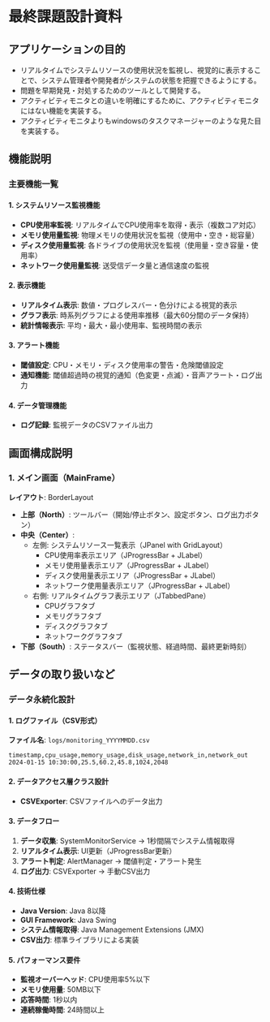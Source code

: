 # 最終課題設計資料
## アプリケーションの目的

- リアルタイムでシステムリソースの使用状況を監視し、視覚的に表示することで、システム管理者や開発者がシステムの状態を把握できるようにする。
- 問題を早期発見・対処するためのツールとして開発する。
- アクティビティモニタとの違いを明確にするために、アクティビティモニタにはない機能を実装する。
- アクティビティモニタよりもwindowsのタスクマネージャーのような見た目を実装する。

## 機能説明
### 主要機能一覧

#### 1. システムリソース監視機能
- **CPU使用率監視**: リアルタイムでCPU使用率を取得・表示（複数コア対応）
- **メモリ使用量監視**: 物理メモリの使用状況を監視（使用中・空き・総容量）
- **ディスク使用量監視**: 各ドライブの使用状況を監視（使用量・空き容量・使用率）
- **ネットワーク使用量監視**: 送受信データ量と通信速度の監視

#### 2. 表示機能
- **リアルタイム表示**: 数値・プログレスバー・色分けによる視覚的表示
- **グラフ表示**: 時系列グラフによる使用率推移（最大60分間のデータ保持）
- **統計情報表示**: 平均・最大・最小使用率、監視時間の表示

#### 3. アラート機能
- **閾値設定**: CPU・メモリ・ディスク使用率の警告・危険閾値設定
- **通知機能**: 閾値超過時の視覚的通知（色変更・点滅）・音声アラート・ログ出力

#### 4. データ管理機能
- **ログ記録**: 監視データのCSVファイル出力

## 画面構成説明
### 1. メイン画面（MainFrame）
**レイアウト**: BorderLayout
- **上部（North）**: ツールバー（開始/停止ボタン、設定ボタン、ログ出力ボタン）
- **中央（Center）**: 
  - 左側: システムリソース一覧表示（JPanel with GridLayout）
    - CPU使用率表示エリア（JProgressBar + JLabel）
    - メモリ使用量表示エリア（JProgressBar + JLabel）
    - ディスク使用量表示エリア（JProgressBar + JLabel）
    - ネットワーク使用量表示エリア（JProgressBar + JLabel）
  - 右側: リアルタイムグラフ表示エリア（JTabbedPane）
    - CPUグラフタブ
    - メモリグラフタブ
    - ディスクグラフタブ
    - ネットワークグラフタブ
- **下部（South）**: ステータスバー（監視状態、経過時間、最終更新時刻）



## データの取り扱いなど
### データ永続化設計

#### 1. ログファイル（CSV形式）
**ファイル名**: `logs/monitoring_YYYYMMDD.csv`
```csv
timestamp,cpu_usage,memory_usage,disk_usage,network_in,network_out
2024-01-15 10:30:00,25.5,60.2,45.8,1024,2048
```

#### 2. データアクセス層クラス設計
- **CSVExporter**: CSVファイルへのデータ出力

#### 3. データフロー
1. **データ収集**: SystemMonitorService → 1秒間隔でシステム情報取得
2. **リアルタイム表示**: UI更新（JProgressBar更新）
3. **アラート判定**: AlertManager → 閾値判定・アラート発生
4. **ログ出力**: CSVExporter → 手動CSV出力

#### 4. 技術仕様
- **Java Version**: Java 8以降
- **GUI Framework**: Java Swing
- **システム情報取得**: Java Management Extensions (JMX)
- **CSV出力**: 標準ライブラリによる実装

#### 5. パフォーマンス要件
- **監視オーバーヘッド**: CPU使用率5%以下
- **メモリ使用量**: 50MB以下
- **応答時間**: 1秒以内
- **連続稼働時間**: 24時間以上